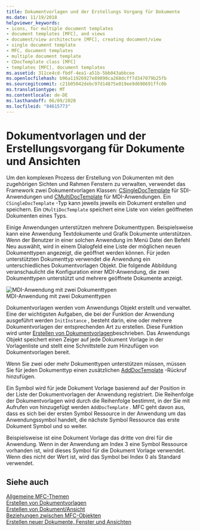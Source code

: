 ```yaml
---
title: Dokumentvorlagen und der Erstellungs Vorgang für Dokumente
ms.date: 11/19/2018
helpviewer_keywords:
- icons, for multiple document templates
- document templates [MFC], and views
- document/view architecture [MFC], creating document/view
- single document template
- MFC, document templates
- multiple document template
- CDocTemplate class [MFC]
- templates [MFC], document templates
ms.assetid: 311ce4cd-fbdf-4ea1-a51b-5bb043abbcee
ms.openlocfilehash: b96a11926927e89890ca268dcff7d347079b25fb
ms.sourcegitcommit: c21b05042debc97d14875e019ee9d698691ffc0b
ms.translationtype: MT
ms.contentlocale: de-DE
ms.lasthandoff: 06/09/2020
ms.locfileid: "84615773"
---
```

# <a name="document-templates-and-the-documentview-creation-process"></a>Dokumentvorlagen und der Erstellungsvorgang für Dokumente und Ansichten

Um den komplexen Prozess der Erstellung von Dokumenten mit den zugehörigen Sichten und Rahmen Fenstern zu verwalten, verwendet das Framework zwei Dokumentvorlagen Klassen: [CSingleDocTemplate](reference/csingledoctemplate-class.md) für SDI-Anwendungen und [CMultiDocTemplate](reference/cmultidoctemplate-class.md) für MDI-Anwendungen. Ein `CSingleDocTemplate` -Typ kann jeweils jeweils ein Dokument erstellen und speichern. Ein `CMultiDocTemplate` speichert eine Liste von vielen geöffneten Dokumenten eines Typs.

Einige Anwendungen unterstützen mehrere Dokumenttypen. Beispielsweise kann eine Anwendung Textdokumente und Grafik Dokumente unterstützen. Wenn der Benutzer in einer solchen Anwendung im Menü Datei den Befehl Neu auswählt, wird in einem Dialogfeld eine Liste der möglichen neuen Dokumenttypen angezeigt, die geöffnet werden können. Für jeden unterstützten Dokumenttyp verwendet die Anwendung ein unterschiedliches Dokumentvorlagen Objekt. Die folgende Abbildung veranschaulicht die Konfiguration einer MDI-Anwendung, die zwei Dokumenttypen unterstützt und mehrere geöffnete Dokumente anzeigt.

![MDI-Anwendung mit zwei Dokumenttypen](../mfc/media/vc387h1.gif "MDI-Anwendung mit zwei Dokumenttypen") <br/>
MDI-Anwendung mit zwei Dokumenttypen

Dokumentvorlagen werden vom Anwendungs Objekt erstellt und verwaltet. Eine der wichtigsten Aufgaben, die bei der Funktion der Anwendung ausgeführt werden `InitInstance` , besteht darin, eine oder mehrere Dokumentvorlagen der entsprechenden Art zu erstellen. Diese Funktion wird unter [Erstellen von Dokumentvorlagen](document-template-creation.md)beschrieben. Das Anwendungs Objekt speichert einen Zeiger auf jede Dokument Vorlage in der Vorlagenliste und stellt eine Schnittstelle zum Hinzufügen von Dokumentvorlagen bereit.

Wenn Sie zwei oder mehr Dokumenttypen unterstützen müssen, müssen Sie für jeden Dokumenttyp einen zusätzlichen [AddDocTemplate](reference/cwinapp-class.md#adddoctemplate) -Rückruf hinzufügen.

Ein Symbol wird für jede Dokument Vorlage basierend auf der Position in der Liste der Dokumentvorlagen der Anwendung registriert. Die Reihenfolge der Dokumentvorlagen wird durch die Reihenfolge bestimmt, in der Sie mit Aufrufen von hinzugefügt werden `AddDocTemplate` . MFC geht davon aus, dass es sich bei der ersten Symbol Ressource in der Anwendung um das Anwendungssymbol handelt, die nächste Symbol Ressource das erste Dokument Symbol und so weiter.

Beispielsweise ist eine Dokument Vorlage das dritte von drei für die Anwendung. Wenn in der Anwendung am Index 3 eine Symbol Ressource vorhanden ist, wird dieses Symbol für die Dokument Vorlage verwendet. Wenn dies nicht der Wert ist, wird das Symbol bei Index 0 als Standard verwendet.

## <a name="see-also"></a>Siehe auch

[Allgemeine MFC-Themen](general-mfc-topics.md)<br/>
[Erstellen von Dokumentvorlagen](document-template-creation.md)<br/>
[Erstellen von Dokument/Ansicht](document-view-creation.md)<br/>
[Beziehungen zwischen MFC-Objekten](relationships-among-mfc-objects.md)<br/>
[Erstellen neuer Dokumente, Fenster und Ansichten](creating-new-documents-windows-and-views.md)
